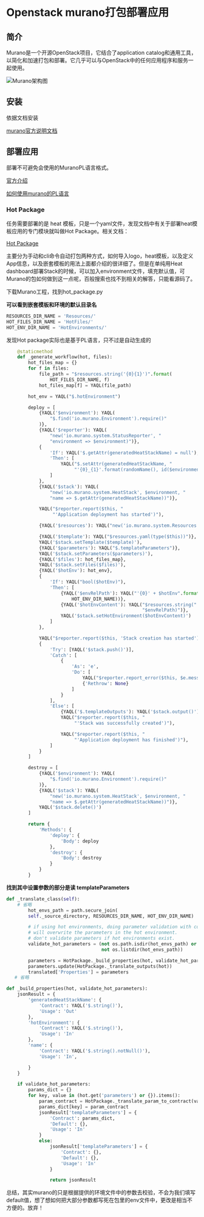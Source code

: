 # Openstack murano打包部署应用

## 简介

Murano是一个开源OpenStack项目，它结合了application catalog和通用工具，以简化和加速打包和部署。它几乎可以与OpenStack中的任何应用程序和服务一起使用。

![Murano架构图](https://cdn.jsdelivr.net/gh/freshchen/resource@master/img/murano.png)

## 安装

依据文档安装

[murano官方说明文档](https://murano.readthedocs.io/en/stable-liberty/administrator-guide/admin_index.html)

## 部署应用

部署不可避免会使用的MuranoPL语言格式。

[官方介绍](https://murano.readthedocs.io/en/stable-liberty/appdev-guide/murano_pl.html)

[如何使用murano的PL语言](https://blog.csdn.net/canxinghen/article/details/61615823)

### Hot Package

任务需要部署的是 heat 模板，只是一个yaml文件，发现文档中有关于部署heat模板应用的专门模块就叫做Hot Package。相关文档：

[Hot Package](https://murano.readthedocs.io/en/stable-liberty/appdev-guide/hot_packages.html)

主要分为手动和cli命令自动打包两种方式，如何导入logo，heat模板，以及定义App信息，以及嵌套模板的用法上面都介绍的很详细了。但是在单纯用Heat dashboard部署Stack的时候，可以加入environment文件，填充默认值，可Murano的包如何做到这一点呢，百般搜索也找不到相关的解答，只能看源码了。

下载Murano工程，找到hot_package.py

**可以看到嵌套模板和环境的默认目录名**

```python
RESOURCES_DIR_NAME = 'Resources/'
HOT_FILES_DIR_NAME = 'HotFiles/'
HOT_ENV_DIR_NAME = 'HotEnvironments/'
```

发现Hot package实际也是基于PL语言，只不过是自动生成的

```python
    @staticmethod
    def _generate_workflow(hot, files):
        hot_files_map = {}
        for f in files:
            file_path = "$resources.string('{0}{1}')".format(
                HOT_FILES_DIR_NAME, f)
            hot_files_map[f] = YAQL(file_path)

        hot_env = YAQL("$.hotEnvironment")

        deploy = [
            {YAQL('$environment'): YAQL(
                "$.find('io.murano.Environment').require()"
            )},
            {YAQL('$reporter'): YAQL(
                "new('io.murano.system.StatusReporter', "
                "environment => $environment)")},
            {
                'If': YAQL('$.getAttr(generatedHeatStackName) = null'),
                'Then': [
                    YAQL("$.setAttr(generatedHeatStackName, "
                         "'{0}_{1}'.format(randomName(), id($environment)))")
                ]
            },
            {YAQL('$stack'): YAQL(
                "new('io.murano.system.HeatStack', $environment, "
                "name => $.getAttr(generatedHeatStackName))")},

            YAQL("$reporter.report($this, "
                 "'Application deployment has started')"),

            {YAQL('$resources'): YAQL("new('io.murano.system.Resources')")},

            {YAQL('$template'): YAQL("$resources.yaml(type($this))")},
            YAQL('$stack.setTemplate($template)'),
            {YAQL('$parameters'): YAQL("$.templateParameters")},
            YAQL('$stack.setParameters($parameters)'),
            {YAQL('$files'): hot_files_map},
            YAQL('$stack.setFiles($files)'),
            {YAQL('$hotEnv'): hot_env},
            {
                'If': YAQL("bool($hotEnv)"),
                'Then': [
                    {YAQL('$envRelPath'): YAQL("'{0}' + $hotEnv".format(
                        HOT_ENV_DIR_NAME))},
                    {YAQL('$hotEnvContent'): YAQL("$resources.string("
                                                  "$envRelPath)")},
                    YAQL('$stack.setHotEnvironment($hotEnvContent)')
                ]
            },

            YAQL("$reporter.report($this, 'Stack creation has started')"),
            {
                'Try': [YAQL('$stack.push()')],
                'Catch': [
                    {
                        'As': 'e',
                        'Do': [
                            YAQL("$reporter.report_error($this, $e.message)"),
                            {'Rethrow': None}
                        ]
                    }
                ],
                'Else': [
                    {YAQL('$.templateOutputs'): YAQL('$stack.output()')},
                    YAQL("$reporter.report($this, "
                         "'Stack was successfully created')"),

                    YAQL("$reporter.report($this, "
                         "'Application deployment has finished')"),
                ]
            }
        ]

        destroy = [
            {YAQL('$environment'): YAQL(
                "$.find('io.murano.Environment').require()"
            )},
            {YAQL('$stack'): YAQL(
                "new('io.murano.system.HeatStack', $environment, "
                "name => $.getAttr(generatedHeatStackName))")},
            YAQL('$stack.delete()')
        ]

        return {
            'Methods': {
                'deploy': {
                    'Body': deploy
                },
                'destroy': {
                    'Body': destroy
                }
            }
        }
```

**找到其中设置参数的部分是读 templateParameters**

```python
def _translate_class(self):
    # 省略
    	hot_envs_path = path.secure_join(
        self._source_directory, RESOURCES_DIR_NAME, HOT_ENV_DIR_NAME)

        # if using hot environments, doing parameter validation with contracts
        # will overwrite the parameters in the hot environment.
        # don't validate parameters if hot environments exist.
        validate_hot_parameters = (not os.path.isdir(hot_envs_path) or
                                   not os.listdir(hot_envs_path))

        parameters = HotPackage._build_properties(hot, validate_hot_parameters)
        parameters.update(HotPackage._translate_outputs(hot))
        translated['Properties'] = parameters
   # 省略

def _build_properties(hot, validate_hot_parameters):
    jsonResult = {
        'generatedHeatStackName': {
            'Contract': YAQL('$.string()'),
            'Usage': 'Out'
        },
        'hotEnvironment': {
            'Contract': YAQL('$.string()'),
            'Usage': 'In'
        },
        'name': {
            'Contract': YAQL('$.string().notNull()'),
            'Usage': 'In',

        }
    }

    if validate_hot_parameters:
        params_dict = {}
        for key, value in (hot.get('parameters') or {}).items():
            param_contract = HotPackage._translate_param_to_contract(value)
            params_dict[key] = param_contract
            jsonResult['templateParameters'] = {
                'Contract': params_dict,
                'Default': {},
                'Usage': 'In'
            }
            else:
                jsonResult['templateParameters'] = {
                    'Contract': {},
                    'Default': {},
                    'Usage': 'In'
                }

                return jsonResult
```

总结，其实murano的只是根据提供的环境文件中的参数去校验，不会为我们填写default值，想了想如何把大部分参数都写死在包里的env文件中，更改是相当不方便的。放弃！

